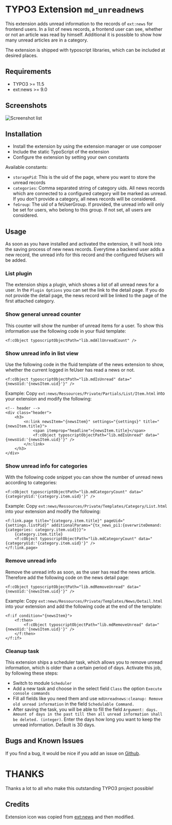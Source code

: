 # TYPO3 Extension ``md_unreadnews``

This extension adds unread information to the records of ``ext:news`` for frontend users. In a list of news records, a frontend user can see, whether or not an article was read by himself. Additional it is possible to show how many unread articles are in a category.

The extension is shipped with typoscript libraries, which can be included at desired places.

## Requirements

- TYPO3 >= 11.5
- ext:news >= 9.0

## Screenshots

![Screenshot list](./Documentation/Images/list_view.png?raw=true "List view")

## Installation

- Install the extension by using the extension manager or use composer
- Include the static TypoScript of the extension
- Configure the extension by setting your own constants

Available constants:

- ``storagePid``: This is the uid of the page, where you want to store the unread records
- ``categories``: Comma separated string of category uids. All news records which are connected to a configured category will be marked as unread. If you don't provide a category, all news records will be considered.
- ``feGroup``: The uid of a feUserGroup. If provided, the unread info will only be set for users, who belong to this group. If not set, all users are considered.


## Usage

As soon as you have installed and activated the extension, it will hook into the saving process of new news records. Everytime a backend user adds a new record, the unread info for this record and the configured feUsers will be added.

### List plugin

The extension ships a plugin, which shows a list of all unread news for a user. In the ``Plugin Options`` you can set the link to the detail page. If you do not provide the detail page, the news record will be linked to the page of the first attached category.

### Show general unread counter

This counter will show the number of unread items for a user. To show this information use the following code in your fluid template:

    <f:cObject typoscriptObjectPath="lib.mdAllUnreadCount" />

### Show unread info in list view

Use the following code in the fluid template of the news extension to show, whether the current logged in feUser has read a news or not.

    <f:cObject typoscriptObjectPath="lib.mdIsUnread" data="{newsUid:'{newsItem.uid}'}" />

Example:
Copy ``ext:news/Ressources/Private/Partials/List/Item.html`` into your extension and modify the following:

    <!-- header -->
    <div class="header">
        <h3>
            <n:link newsItem="{newsItem}" settings="{settings}" title="{newsItem.title}">
                <span itemprop="headline">{newsItem.title}</span>
                <f:cObject typoscriptObjectPath="lib.mdIsUnread" data="{newsUid:'{newsItem.uid}'}" />
            </n:link>
        </h3>
    </div>

### Show unread info for categories

With the following code snippet you can show the number of unread news according to categories:

    <f:cObject typoscriptObjectPath="lib.mdCategoryCount" data="{categoryUid:'{category.item.uid}'}" />

Example:
Copy ``ext:news/Ressources/Private/Templates/Category/List.html`` into your extension and modify the following:

    <f:link.page title="{category.item.title}" pageUid="{settings.listPid}" additionalParams="{tx_news_pi1:{overwriteDemand:{categories: category.item.uid}}}">
        {category.item.title}
        <f:cObject typoscriptObjectPath="lib.mdCategoryCount" data="{categoryUid:'{category.item.uid}'}" />
    </f:link.page>

### Remove unread info

Remove the unread info as soon, as the user has read the news article. Therefore add the following code on the news detail page:

    <f:cObject typoscriptObjectPath="lib.mdRemoveUnread" data="{newsUid:'{newsItem.uid}'}" />

Example:
Copy ``ext:news/Ressources/Private/Templates/News/Detail.html`` into your extension and add the following code at the end of the template:

    <f:if condition="{newsItem}">
        <f:then>
            <f:cObject typoscriptObjectPath="lib.mdRemoveUnread" data="{newsUid:'{newsItem.uid}'}" />
        </f:then>
    </f:if>

### Cleanup task

This extension ships a scheduler task, which allows you to remove unread information, 
which is older than a certain period of days. Activate this job, by following these steps:

- Switch to module `Scheduler`
- Add a new task and choose in the select field `Class` the option `Execute console commands`
- Fill all fields like you need them and use `mdUnreadnews:cleanup: Remove old unread information` in the field `Schedulable Command.`
- After saving the task, you will be able to fill the field 
`Argument: days. Amount of days in the past till then all unread information shall be deleted. (integer)`.
Enter the days how long you want to keep the unread information. Default is 30 days.

## Bugs and Known Issues
If you find a bug, it would be nice if you add an issue on [Github](https://github.com/cdaecke/md_unreadnews/issues).

# THANKS

Thanks a lot to all who make this outstanding TYPO3 project possible!

## Credits

Extension icon was copied from [ext:news](https://github.com/georgringer/news) and then modified.
